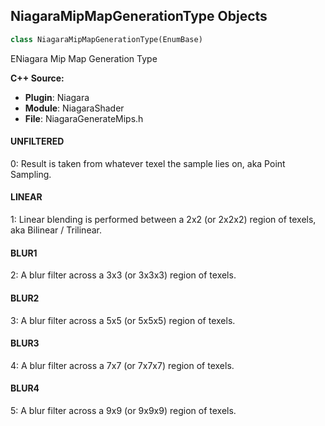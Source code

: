 ## NiagaraMipMapGenerationType Objects

```python
class NiagaraMipMapGenerationType(EnumBase)
```

ENiagara Mip Map Generation Type

**C++ Source:**

- **Plugin**: Niagara
- **Module**: NiagaraShader
- **File**: NiagaraGenerateMips.h

<a id="unreal.NiagaraMipMapGenerationType.UNFILTERED"></a>

#### UNFILTERED

0: Result is taken from whatever texel the sample lies on, aka Point Sampling.

<a id="unreal.NiagaraMipMapGenerationType.LINEAR"></a>

#### LINEAR

1: Linear blending is performed between a 2x2 (or 2x2x2) region of texels, aka Bilinear / Trilinear.

<a id="unreal.NiagaraMipMapGenerationType.BLUR1"></a>

#### BLUR1

2: A blur filter across a 3x3 (or 3x3x3) region of texels.

<a id="unreal.NiagaraMipMapGenerationType.BLUR2"></a>

#### BLUR2

3: A blur filter across a 5x5 (or 5x5x5) region of texels.

<a id="unreal.NiagaraMipMapGenerationType.BLUR3"></a>

#### BLUR3

4: A blur filter across a 7x7 (or 7x7x7) region of texels.

<a id="unreal.NiagaraMipMapGenerationType.BLUR4"></a>

#### BLUR4

5: A blur filter across a 9x9 (or 9x9x9) region of texels.

<a id="unreal.NCPoolMethod"></a>